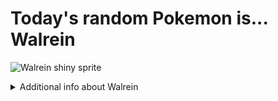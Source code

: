 # Today's random Pokemon is... Walrein

![Walrein shiny sprite](https://raw.githubusercontent.com/PokeAPI/sprites/master/sprites/pokemon/shiny/365.png)

<details>
<summary>Additional info about Walrein</summary>

| srpite type | image |
|------|------|
| back_default | ![Walrein back_default sprite](https://raw.githubusercontent.com/PokeAPI/sprites/master/sprites/pokemon/back/365.png) |
| back_shiny | ![Walrein back_shiny sprite](https://raw.githubusercontent.com/PokeAPI/sprites/master/sprites/pokemon/back/shiny/365.png) |
| front_default | ![Walrein front_default sprite](https://raw.githubusercontent.com/PokeAPI/sprites/master/sprites/pokemon/365.png) | </details>